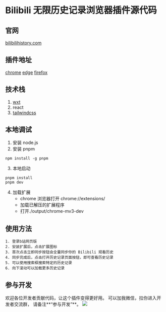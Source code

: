 # Bilibili 无限历史记录浏览器插件源代码

## 官网

[bilibilihistory.com](bilibilihistory.com)

## 插件地址

[chrome](https://chromewebstore.google.com/detail/bilibili-%E6%97%A0%E9%99%90%E5%8E%86%E5%8F%B2%E8%AE%B0%E5%BD%95/cfloggaggkeocfoflejkmhdhbehjojga?hl=zh)
[edge](https://microsoftedge.microsoft.com/addons/detail/ekdaecpdimflnhalemibjjjdfoplnbna)
[firefox](https://addons.mozilla.org/zh-CN/firefox/addon/bilibili-%E6%97%A0%E9%99%90%E5%8E%86%E5%8F%B2%E8%AE%B0%E5%BD%95/)

## 技术栈

1. [wxt](https://wxt.dev/)
2. react
3. [tailwindcss](https://tailwindcss.com/)

## 本地调试

1. 安装 node.js
2. 安装 pnpm

```
npm install -g pnpm
```

3. 本地启动

```
pnpm install
pnpm dev
```

4. 加载扩展
   - chrome 浏览器打开 chrome://extensions/
   - 加载已解压的扩展程序
   - 打开./output/chrome-mv3-dev

## 使用方法

```
1. 登录b站网页版
2. 安装扩展后，点击扩展图标
3. 首次点击立即同步按钮会全量同步你的 Bilibili 观看历史
4. 同步完成后，点击打开历史记录页面按钮，即可查看历史记录
5. 可以使用搜索框搜索特定的历史记录
6. 向下滚动可以加载更多历史记录
```

## 参与开发

欢迎各位开发者贡献代码，让这个插件变得更好用。
可以加我微信，拉你进入开发者交流群， 请备注**“参与开发”**。
![](https://cdn.mundane.ink/202402032206594.png)
